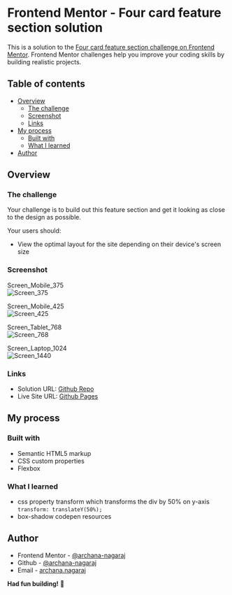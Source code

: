 # Frontend Mentor - Four card feature section solution

This is a solution to the [Four card feature section challenge on Frontend Mentor](https://www.frontendmentor.io/challenges/four-card-feature-section-weK1eFYK). Frontend Mentor challenges help you improve your coding skills by building realistic projects.

## Table of contents

- [Overview](#overview)
  - [The challenge](#the-challenge)
  - [Screenshot](#screenshot)
  - [Links](#links)
- [My process](#my-process)
  - [Built with](#built-with)
  - [What I learned](#what-i-learned)
- [Author](#author)

## Overview

### The challenge

Your challenge is to build out this feature section and get it looking as close to the design as possible.

Your users should:

- View the optimal layout for the site depending on their device's screen size

### Screenshot

Screen_Mobile_375 <br>
![Screen_375](./finalOutcome/Screen_375.png)

Screen_Mobile_425 <br>
![Screen_425](./finalOutcome/Screen_425.png)

Screen_Tablet_768 <br>
![Screen_768](./finalOutcome/Screen_768.png)

Screen_Laptop_1024 <br>
![Screen_1440](./finalOutcome/Screen_1440.png)


### Links

- Solution URL: [Github Repo](https://github.com/archana-nagaraj/Frontend-Mentor-Four-card-feature-section)
- Live Site URL: [Github Pages](https://archana-nagaraj.github.io/Frontend-Mentor-Four-card-feature-section/)

## My process

### Built with

- Semantic HTML5 markup
- CSS custom properties
- Flexbox

### What I learned

- css property transform which transforms the div by 50% on y-axis `transform: translateY(50%);`
- box-shadow codepen resources

## Author

- Frontend Mentor - [@archana-nagaraj](https://www.frontendmentor.io/profile/archana-nagaraj)
- Github - [@archana-nagaraj](https://github.com/archana-nagaraj)
- Email - [archana.nagaraj](archana.nagaraj@gmail.com)

**Had fun building!** 🚀
